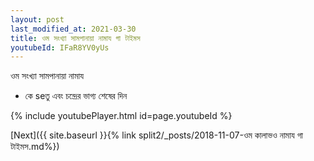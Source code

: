 ```yaml
---
layout: post
last_modified_at: 2021-03-30
title: ওম সংখ্যা সামপানায়া নামায গা টাইমস
youtubeId: IFaR8YV0yUs
---
```

 
 
 ওম সংখ্যা সামপানায়া নামায  
 
 -  কে seতু এবং চন্দ্রের ভাগ্য শেষের দিন 
 
  
 
  
 
 
 
 
 
 


{% include youtubePlayer.html id=page.youtubeId %}
 
[Next]({{ site.baseurl }}{% link  split2/_posts/2018-11-07-ওম কালাভও নামায গা টাইমস.md%})
 
